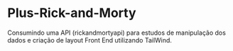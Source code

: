 # Plus-Rick-and-Morty
Consumindo uma API (rickandmortyapi) para estudos de manipulação dos dados e criação de layout Front End utilizando TailWind.
